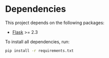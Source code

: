 # Dependencies

This project depends on the following packages:

- [Flask](https://palletsprojects.com/p/flask/) >= 2.3

To install all dependencies, run:

```bash
pip install -r requirements.txt
```
